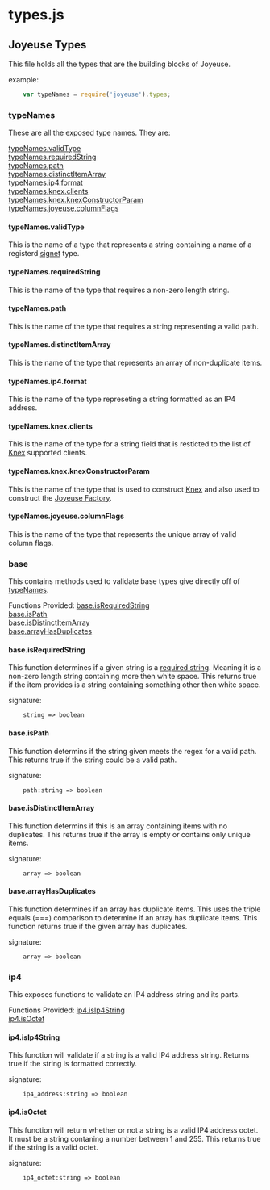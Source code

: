 # types.js #

## Joyeuse Types ##

This file holds all the types that are the building blocks of Joyeuse.

example:
```javascript
    var typeNames = require('joyeuse').types;
```

### typeNames ###

These are all the exposed type names. They are:

[typeNames.validType](typeNames.validType)</br>
[typeNames.requiredString](typeNames.requiredString)</br>
[typeNames.path](typeNames.path)</br>
[typeNames.distinctItemArray](typeNames.distinctItemArray)</br>
[typeNames.ip4.format](typeNames.ip4.format)</br>
[typeNames.knex.clients](typeNames.knex.clients)</br>
[typeNames.knex.knexConstructorParam](typeNames.knex.knexConstructorParam)</br>
[typeNames.joyeuse.columnFlags](typeNames.joyeuse.columnFlags)

#### typeNames.validType ###
This is the name of a type that represents a string containing a name of a registerd [signet](https://www.npmjs.com/package/signet) type.

#### typeNames.requiredString ####
This is the name of the type that requires a non-zero length string.

#### typeNames.path ####
This is the name of the type that requires a string representing a valid path.

#### typeNames.distinctItemArray ####
This is the name of the type that represents an array of non-duplicate items.

#### typeNames.ip4.format ####
This is the name of the type represeting a string formatted as an IP4 address.

#### typeNames.knex.clients ####
This is the name of the type for a string field that is resticted to the list of [Knex](http://knexjs.org/) supported clients.

#### typeNames.knex.knexConstructorParam ####
This is the name of the type that is used to construct [Knex](http://knexjs.org/) and also used to construct the [Joyeuse Factory](joyeuse.md#getFactory).

#### typeNames.joyeuse.columnFlags ####
This is the name of the type that represents the unique array of valid column flags.

### base ###
This contains methods used to validate base types give directly off of [typeNames](typeNames).

Functions Provided:
[base.isRequiredString](base.isRequiredString)</br>
[base.isPath](base.isPath)</br>
[base.isDistinctItemArray](base.isDistinctItemArray)</br>
[base.arrayHasDuplicates](base.arrayHasDuplicates)</br>

#### base.isRequiredString ###
This function determines if a given string is a [required string](typeNames.requiredString). Meaning it is a non-zero length string containing more then white space. This returns true if the item provides is a string containing something other then white space.

signature:
```
    string => boolean
```

#### base.isPath ####
This function determins if the string given meets the regex for a valid path. This returns true if the string could be a valid path.

signature:
```
    path:string => boolean
```

#### base.isDistinctItemArray ####
This function determins if this is an array containing items with no duplicates. This returns true if the array is empty or contains only unique items.

signature:
```
    array => boolean
```

#### base.arrayHasDuplicates ####
This function determines if an array has duplicate items. This uses the triple equals (===) comparison to determine if an array has duplicate items. This function returns true if the given array has duplicates.

signature:
```
    array => boolean
```

### ip4 ###
This exposes functions to validate an IP4 address string and its parts.

Functions Provided:
[ip4.isIp4String](ip4.isIp4String)</br>
[ip4.isOctet](ip4.isOctet)</br>

#### ip4.isIp4String ####
This function will validate if a string is a valid IP4 address string. Returns true if the string is formatted correctly.

signature:
```
    ip4_address:string => boolean
```

#### ip4.isOctet ###
This function will return whether or not a string is a valid IP4 address octet. It must be a string contaning a number between 1 and 255. This returns true if the string is a valid octet.

signature:
```
    ip4_octet:string => boolean
```